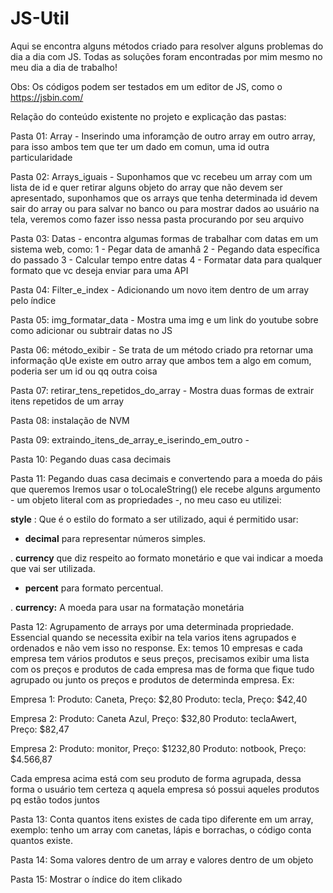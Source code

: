 # JS-Util
Aqui se encontra alguns métodos criado para resolver alguns problemas do dia a dia com JS. Todas as soluções foram encontradas por mim mesmo no meu dia a dia de trabalho!

Obs: Os códigos podem ser testados em um editor de JS, como o https://jsbin.com/

Relação do conteúdo existente no projeto e explicação das pastas:

Pasta 01: Array - Inserindo uma inforamção de outro array em outro array, para isso ambos tem que ter um dado em comun, uma id outra particularidade

Pasta 02: Arrays_iguais - Suponhamos que vc recebeu um array com um lista de id e quer retirar alguns objeto do array que não devem ser apresentado, suponhamos que os arrays que tenha determinada id devem sair do array ou para salvar no banco ou para mostrar dados 
ao usuário na tela, veremos como fazer isso nessa pasta procurando por seu arquivo

Pasta 03: Datas - encontra algumas formas de trabalhar com datas em um sistema web, como:
1 - Pegar data de amanhâ
2 - Pegando data específica do passado
3 - Calcular tempo entre datas
4 - Formatar data para qualquer formato que vc deseja enviar para uma API

Pasta 04: Filter_e_index - Adicionando um novo item dentro de um array pelo índice

Pasta 05: img_formatar_data - Mostra uma img e um link do youtube sobre como adicionar ou subtrair datas no JS

Pasta 06: método_exibir - Se trata de um método criado pra retornar uma informação qUe existe em outro array que ambos tem
a algo em comum, poderia ser um id ou qq outra coisa

Pasta 07: retirar_tens_repetidos_do_array - Mostra duas formas de extrair itens repetidos de um array

Pasta 08: instalação de NVM

Pasta 09: extraindo_itens_de_array_e_iserindo_em_outro - 

Pasta 10: Pegando duas casa decimais

Pasta 11: Pegando duas casa decimais e convertendo para a moeda do páis que queremos
Iremos usar o toLocaleString() ele recebe alguns argumento - um objeto literal com as propriedades -, no meu caso eu utilizei:

**style** : Que é o estilo do formato a ser utilizado, aqui é permitido usar:

* **decimal** para representar números simples.

. **currency** que diz respeito ao formato monetário e que vai indicar a moeda que vai ser utilizada.

* **percent** para formato percentual.

. **currency:** A moeda para usar na formatação monetária

Pasta 12: Agrupamento de arrays por uma determinada propriedade. Essencial quando se necessita exibir na tela varios itens agrupados e ordenados e não vem isso no response. Ex: temos 10 empresas e cada empresa tem vários produtos e seus preços, precisamos exibir uma lista com os preços e produtos de cada empresa mas de forma que fique tudo agrupado ou junto os preços e produtos de determinda empresa. 
Ex: 

Empresa 1: Produto: Caneta, Preço: $2,80
           Produto: tecla, Preço: $42,40 

Empresa 2: Produto: Caneta Azul, Preço: $32,80
           Produto: teclaAwert, Preço: $82,47

Empresa 2: Produto: monitor, Preço: $1232,80
           Produto: notbook, Preço: $4.566,87

Cada empresa acima está com seu produto de forma agrupada, dessa forma o usuário tem certeza q aquela empresa só possui aqueles produtos pq estão todos juntos   

Pasta 13: Conta quantos itens existes de cada tipo diferente em um array, exemplo:
tenho um array com canetas, lápis e borrachas, o código conta quantos existe.

Pasta 14: Soma valores dentro de um array e valores dentro de um objeto

Pasta 15: Mostrar o índice do item clikado